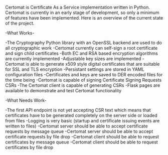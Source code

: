 Certomat is Certificate As a Service implementation written in Python.  Certomat is currently in an early stage of development, so only a minimum of features have been implemented.  Here is an overview of the current state of the project.

-What Works-

-The Cryptography Python library with an OpenSSL backend are used to do all cryptographic work
-Certomat currently can self-sign a root certificate and sign child certificates
-Both EC and RSA based encryption algorithms are currently implemented 
-Adjustable key sizes are implemented
-Certomat is able to generate x509 style digital certificates that are suitable for SSL and TLS encryption
-Persistant settings are stored in YAML configuration files
-Certificates and keys are saved to DER encoded files for the time being
-Certomat is capable of signing Certificate Signing Requests CSRs 
-The Certomat client is capable of generating CSRs 
-Flask pages are available to demonstrate and test Certomat functionality 

-What Needs Work-

-The first API endpoint is not yet accepting CSR text which means that certificates have to be generated completely on the server side or loaded from files
-Logging is very basic (startup and certificate issuing events are written to files)
-Certomat server should be able to accept certificate requests by message queue
-Certomat server should be able to accept certificate requests by file drop
-Certomat client should be able to request certificates by message queue
-Certomat client should be able to request certificates by file drop



